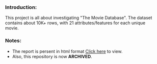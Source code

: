 ### Introduction:
This project is all about investigating "The Movie Database". The dataset contains about 10K+ rows, with 21 attributes/features for each unique movie.

### Notes:
- The report is persent in html format [Click here](http://htmlpreview.github.io/?https://github.com/saikn85/EDA-TmDB/blob/master/tmdb_dataset_analysis.slides.html) to view.
- Also, this repository is now **ARCHIVED**.
